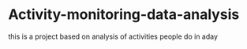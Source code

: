 # Activity-monitoring-data-analysis
this is a project based on analysis of activities people do in aday
